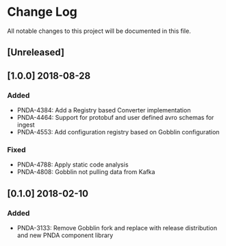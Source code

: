 # Change Log
All notable changes to this project will be documented in this file.

## [Unreleased]

## [1.0.0] 2018-08-28
### Added
- PNDA-4384: Add a Registry based Converter implementation
- PNDA-4464: Support for protobuf and user defined avro schemas for ingest
- PNDA-4553: Add configuration registry based on Gobblin configuration  

### Fixed
- PNDA-4788: Apply static code analysis
- PNDA-4808: Gobblin not pulling data from Kafka

## [0.1.0] 2018-02-10
### Added
- PNDA-3133: Remove Gobblin fork and replace with release distribution and new PNDA component library
